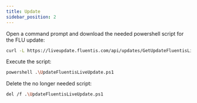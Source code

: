 ```yaml
---
title: Update 
sidebar_position: 2
---
```


Open a command prompt and download the needed powershell script for the FLU update:

``` bash title="powershell"
curl -L https://liveupdate.fluentis.com/api/updates/GetUpdateFluentisLiveUpdateScriptForWindows -o UpdateFluentisLiveUpdate.ps1
```
Execute the script:

``` bash title="powershell"
powershell .\UpdateFluentisLiveUpdate.ps1
```

Delete the no longer needed script:

``` bash title="powershell"
del /f .\UpdateFluentisLiveUpdate.ps1
```